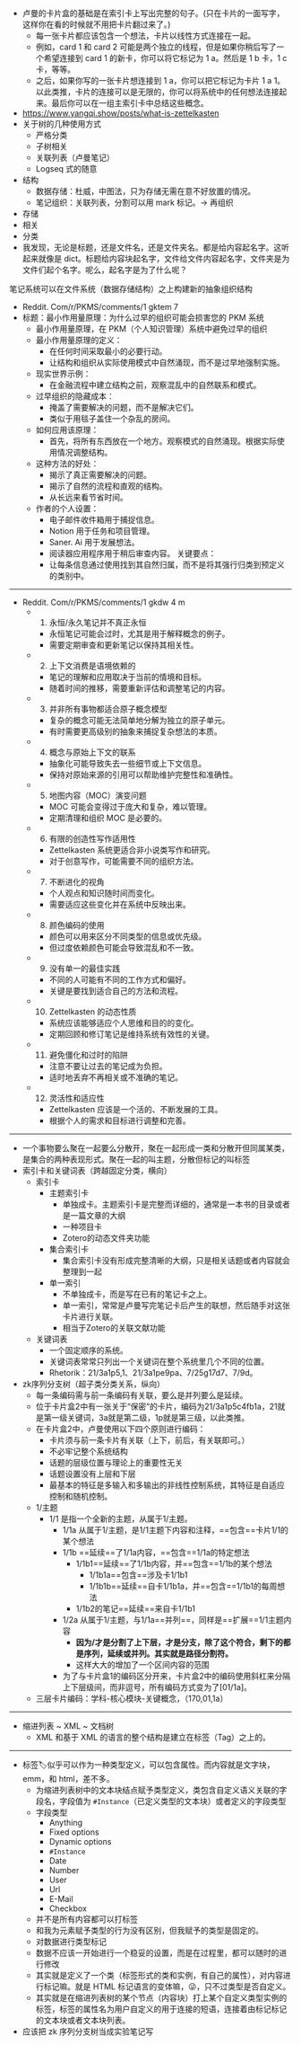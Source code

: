 - 卢曼的卡片盒的基础是在索引卡上写出完整的句子。(只在卡片的一面写字，这样你在看的时候就不用把卡片翻过来了。)
	- 每一张卡片都应该包含一个想法，卡片以线性方式连接在一起。
	- 例如，card 1 和 card 2 可能是两个独立的线程，但是如果你稍后写了一个希望连接到 card 1 的新卡，你可以将它标记为 1 a。然后是 1 b 卡，1 c 卡，等等。
	- 之后，如果你写的一张卡片想连接到 1 a，你可以把它标记为卡片 1 a 1。以此类推，卡片的连接可以是无限的，你可以将系统中的任何想法连接起来。最后你可以在一组主索引卡中总结这些概念。
- https://www.yangqi.show/posts/what-is-zettelkasten
- 关于树的几种使用方式
	- 严格分类
	- 子树相关
	- 关联列表（卢曼笔记）
	- Logseq 式的随意
- 结构
	- 数据存储：杜威，中图法，只为存储无需在意不好放置的情况。
	- 笔记组织：关联列表，分割可以用 mark 标记。-> 再组织
- 存储
- 相关
- 分类
- 我发现，无论是标题，还是文件名，还是文件夹名。都是给内容起名字。这听起来就像是 dict。标题给内容块起名字，文件给文件内容起名字，文件夹是为文件们起个名字。呢么，起名字是为了什么呢？

笔记系统可以在文件系统（数据存储结构）之上构建新的抽象组织结构

- Reddit. Com/r/PKMS/comments/1 gktem 7
- 标题：最小作用量原理：为什么过早的组织可能会损害您的 PKM 系统
	- 最小作用量原理，在 PKM（个人知识管理）系统中避免过早的组织
	- 最小作用量原理的定义：
		- 在任何时间采取最小的必要行动。
		- 让结构和组织从实际使用模式中自然涌现，而不是过早地强制实施。
	- 现实世界示例：
		- 在金融流程中建立结构之前，观察混乱中的自然联系和模式。
	- 过早组织的隐藏成本：
		- 掩盖了需要解决的问题，而不是解决它们。
		- 类似于用毯子盖住一个杂乱的房间。
	- 如何应用该原理：
		- 首先，将所有东西放在一个地方。观察模式的自然涌现。根据实际使用情况调整结构。
	- 这种方法的好处：
		- 揭示了真正需要解决的问题。
		- 揭示了自然的流程和直观的结构。
		- 从长远来看节省时间。
	- 作者的个人设置：
		- 电子邮件收件箱用于捕捉信息。
		- Notion 用于任务和项目管理。
		- Saner. Ai 用于发展想法。
		- 阅读器应用程序用于稍后审查内容。
		  关键要点：  
		- 让每条信息通过使用找到其自然归属，而不是将其强行归类到预定义的类别中。
---
- Reddit. Com/r/PKMS/comments/1 gkdw 4 m
	- 1. 永恒/永久笔记并不真正永恒
		- 永恒笔记可能会过时，尤其是用于解释概念的例子。
		- 需要定期审查和更新笔记以保持其相关性。
	- 2. 上下文消费是语境依赖的
		- 笔记的理解和应用取决于当前的情境和目标。
		- 随着时间的推移，需要重新评估和调整笔记的内容。
	- 3. 并非所有事物都适合原子概念模型
		- 复杂的概念可能无法简单地分解为独立的原子单元。
		- 有时需要更高级别的抽象来捕捉复杂想法的本质。
	- 4. 概念与原始上下文的联系
		- 抽象化可能导致失去一些细节或上下文信息。
		- 保持对原始来源的引用可以帮助维护完整性和准确性。
	- 5. 地图内容（MOC）演变问题
		- MOC 可能会变得过于庞大和复杂，难以管理。
		- 定期清理和组织 MOC 是必要的。
	- 6. 有限的创造性写作适用性
		- Zettelkasten 系统更适合非小说类写作和研究。
		- 对于创意写作，可能需要不同的组织方法。
	- 7. 不断进化的视角
		- 个人观点和知识随时间而变化。
		- 需要适应这些变化并在系统中反映出来。
	- 8. 颜色编码的使用
		- 颜色可以用来区分不同类型的信息或优先级。
		- 但过度依赖颜色可能会导致混乱和不一致。
	- 9. 没有单一的最佳实践
		- 不同的人可能有不同的工作方式和偏好。
		- 关键是要找到适合自己的方法和流程。
	- 10. Zettelkasten 的动态性质
		- 系统应该能够适应个人思维和目的的变化。
		- 定期回顾和修订笔记是维持系统有效性的关键。
	- 11. 避免僵化和过时的陷阱
		- 注意不要让过去的笔记成为负担。
		- 适时地丢弃不再相关或不准确的笔记。
	- 12. 灵活性和适应性
		- Zettelkasten 应该是一个活的、不断发展的工具。
		- 根据个人的需求和目标进行调整和完善。

---

- 一个事物要么聚在一起要么分散开，聚在一起形成一类和分散开但同属某类，是集合的两种表现形式。聚在一起的叫主题，分散但标记的叫标签
- 索引卡和关键词表（跨越固定分类，横向）
	- 索引卡
		- 主题索引卡
			- 单独成卡。主题索引卡是完整而详细的，通常是一本书的目录或者是一篇文章的大纲
			- 一种项目卡
			- Zotero的动态文件夹功能
		- 集合索引卡
			- 集合索引卡没有形成完整清晰的大纲，只是相关话题或者内容就会整理到一起
		- 单一索引
			- 不单独成卡，而是写在已有的笔记卡之上。
			- 单一索引，常常是卢曼写完笔记卡后产生的联想，然后随手对这张卡片进行关联。
			- 相当于Zotero的关联文献功能
	- 关键词表
		- 一个固定顺序的系统。
		- 关键词表常常只列出一个关键词在整个系统里几个不同的位置。
		- Rhetorik：21/3a1p5,1、21/3a1pe9pa、7/25g17d7、7/9d。
- zk序列分支树（超子类分类关系，纵向）
	- 每一条编码需与前一条编码有关联，要么是并列要么是延续。
	- 位于卡片盒2中有一张关于“保密”的卡片，编码为21/3a1p5c4fb1a，21就是第一级关键词，3a就是第二级，1p就是第三级，以此类推。
	- 在卡片盒2中，卢曼使用以下四个原则进行编码：
		- 卡片须与前一条卡片有关联（上下，前后，有关联即可。）
		- 不必牢记整个系统结构
		- 话题的层级位置与理论上的重要性无关
		- 话题设置没有上层和下层
		- 最基本的特征是多输入和多输出的非线性控制系统，其特征是自适应控制和随机控制。
	- 1/主题
		- 1/1 是指一个全新的主题，从属于1/主题。
			- 1/1a 从属于1/主题，是1/1主题下内容和注释，==包含==卡片1/1的某个想法
			- 1/1b ==延续==了1/1a内容，==包含==1/1a的特定想法
				- 1/1b1==延续==了1/1b内容，并==包含==1/1b的某个想法
					- 1/1b1a==包含==涉及卡1/1b1
					- 1/1b1b==延续==自卡1/1b1a，并==包含==1/1b1的每周想法
				- 1/1b2的笔记==延续==来自卡1/1b1
			- 1/2a 从属于1/主题，与1/1a==并列==，同样是==扩展==1/1主题内容
				- **因为/才是分割了上下层，才是分支，除了这个符合，剩下的都是序列，延续或并列。其实就是路径分割符。**
				- 这样大大的增加了一个区间内容的范围
			- 为了与卡片盒1的编码区分开来，卡片盒2中的编码使用斜杠来分隔上下层级间，而非逗号，所有编码方式变为了[01/1a]。
	- 三层卡片编码：学科-核心模块-关键概念，（170,01,1a）

---

- 缩进列表 ~ XML ~ 文档树
	- XML 和基于 XML 的语言的整个结构是建立在标签（Tag）之上的。

---

- 标签🏷️似乎可以作为一种类型定义，可以包含属性。而内容就是文字块，emm，和 html，差不多。
	- 为缩进列表树中的文本块结点赋予类型定义，类包含自定义语义关联的字段名，字段值为 `#Instance`（已定义类型的文本块）或者定义的字段类型
	- 字段类型
		- Anything
		- Fixed options
		- Dynamic options
		- `#Instance`
		- Date
		- Number
		- User
		- Url
		- E-Mail
		- Checkbox
	- 并不是所有内容都可以打标签
	- 和我为元素赋予类型的行为没有区别，但我赋予的类型是固定的。
	- 对数据进行类型标记
	- 数据不应该一开始进行一个稳妥的设置，而是在过程里，都可以随时的进行修改
	- 其实就是定义了一个类（标签形式的类和实例，有自己的属性），对内容进行标记嘛。就是 HTML 标记语言的变体嘛，😜，只不过类型是否自定义。
	- 其实就是在缩进列表树的某个节点（内容块）打上某个自定义类型实例的标签，标签的属性名为用户自定义的用于连接的短语，连接着由标记标记的文本块或者文本块列表。
- 应该把 zk 序列分支树当成实验笔记写
